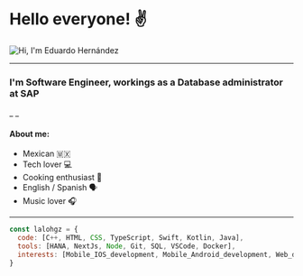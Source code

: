 # Hello everyone! ✌️ 
![Hi, I'm Eduardo Hernández](https://github.com/user-attachments/assets/72be096c-2666-4091-9b1c-81eb52a8a244)
___
### I'm Software Engineer, workings as a Database administrator at SAP
_ _

#### About me:
- Mexican 🇲🇽
- Tech lover 💻
- Cooking enthusiast 🍣
- English / Spanish 🗣️
- Music lover 🎧
___
```js
const lalohgz = {
  code: [C++, HTML, CSS, TypeScript, Swift, Kotlin, Java],
  tools: [HANA, NextJs, Node, Git, SQL, VSCode, Docker],
  interests: [Mobile_IOS_development, Mobile_Android_development, Web_development, Cooking]
}
```
